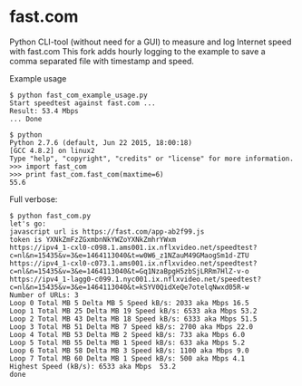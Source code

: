 # fast.com
Python CLI-tool (without need for a GUI) to measure and log Internet speed with fast.com
This fork adds hourly logging to the example to save a comma separated file with timestamp and speed. 


Example usage
```
$ python fast_com_example_usage.py 
Start speedtest against fast.com ...
Result: 53.4 Mbps
... Done
```

```
$ python
Python 2.7.6 (default, Jun 22 2015, 18:00:18) 
[GCC 4.8.2] on linux2
Type "help", "copyright", "credits" or "license" for more information.
>>> import fast_com
>>> print fast_com.fast_com(maxtime=6)
55.6

```

Full verbose:
```
$ python fast_com.py
let's go:
javascript url is https://fast.com/app-ab2f99.js
token is YXNkZmFzZGxmbnNkYWZoYXNkZmhrYWxm
https://ipv4_1-cxl0-c098.1.ams001.ix.nflxvideo.net/speedtest?c=nl&n=15435&v=3&e=1464113040&t=w0W6_z1NZauM49GMaogSm1d-ZTU
https://ipv4_1-cxl0-c073.1.ams001.ix.nflxvideo.net/speedtest?c=nl&n=15435&v=3&e=1464113040&t=Gq1NzaBpgH5zbSjLRRm7HlZ-v-o
https://ipv4_1-lagg0-c099.1.nyc001.ix.nflxvideo.net/speedtest?c=nl&n=15435&v=3&e=1464113040&t=kSYV0QidXeQe7otelqNwxd05R-w
Number of URLs: 3
Loop 0 Total MB 5 Delta MB 5 Speed kB/s: 2033 aka Mbps 16.5
Loop 1 Total MB 25 Delta MB 19 Speed kB/s: 6533 aka Mbps 53.2
Loop 2 Total MB 43 Delta MB 18 Speed kB/s: 6333 aka Mbps 51.5
Loop 3 Total MB 51 Delta MB 7 Speed kB/s: 2700 aka Mbps 22.0
Loop 4 Total MB 53 Delta MB 2 Speed kB/s: 733 aka Mbps 6.0
Loop 5 Total MB 55 Delta MB 1 Speed kB/s: 633 aka Mbps 5.2
Loop 6 Total MB 58 Delta MB 3 Speed kB/s: 1100 aka Mbps 9.0
Loop 7 Total MB 60 Delta MB 1 Speed kB/s: 500 aka Mbps 4.1
Highest Speed (kB/s): 6533 aka Mbps  53.2
done

```



